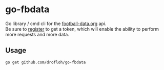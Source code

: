 # go-fbdata

Go library / cmd cli for the [football-data.org](https://www.football-data.org) api.  
Be sure to [register](https://www.football-data.org/client/register) to get a token, which will enable the ability to perform more requests and more data.

## Usage

`go get github.com/drofloh/go-fbdata`
